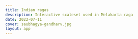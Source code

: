 ```yaml
---
title: Indian ragas
description: Interactive scaleset used in Melakarta raga
date: 2022-07-11
cover: saubhagya-gandharv.jpg
layout: app
---
```


<script setup>
import { defineClientComponent } from 'vitepress'

const ScaleRaga = defineClientComponent(() => {
  return import('./ScaleRaga.vue')
})
</script>

<ScaleRaga />
